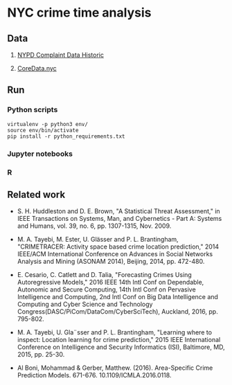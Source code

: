 # NYC crime time analysis

## Data

1. [NYPD Complaint Data Historic](https://data.cityofnewyork.us/Public-Safety/NYPD-Complaint-Data-Historic/qgea-i56i)

2. [CoreData.nyc](http://app.coredata.nyc/)

## Run

### Python scripts

```
virtualenv -p python3 env/
source env/bin/activate
pip install -r python_requirements.txt
```

### Jupyter notebooks

### R


## Related work

- S. H. Huddleston and D. E. Brown, "A Statistical Threat Assessment," in IEEE Transactions on Systems, Man, and Cybernetics - Part A: Systems and Humans, vol. 39, no. 6, pp. 1307-1315, Nov. 2009.

- M. A. Tayebi, M. Ester, U. Glässer and P. L. Brantingham, "CRIMETRACER: Activity space based crime location prediction," 2014 IEEE/ACM International Conference on Advances in Social Networks Analysis and Mining (ASONAM 2014), Beijing, 2014, pp. 472-480.

- E. Cesario, C. Catlett and D. Talia, "Forecasting Crimes Using Autoregressive Models," 2016 IEEE 14th Intl Conf on Dependable, Autonomic and Secure Computing, 14th Intl Conf on Pervasive Intelligence and Computing, 2nd Intl Conf on Big Data Intelligence and Computing and Cyber Science and Technology Congress(DASC/PiCom/DataCom/CyberSciTech), Auckland, 2016, pp. 795-802.

- M. A. Tayebi, U. Gla¨sser and P. L. Brantingham, "Learning where to inspect: Location learning for crime prediction," 2015 IEEE International Conference on Intelligence and Security Informatics (ISI), Baltimore, MD, 2015, pp. 25-30.

- Al Boni, Mohammad & Gerber, Matthew. (2016). Area-Specific Crime Prediction Models. 671-676. 10.1109/ICMLA.2016.0118.
